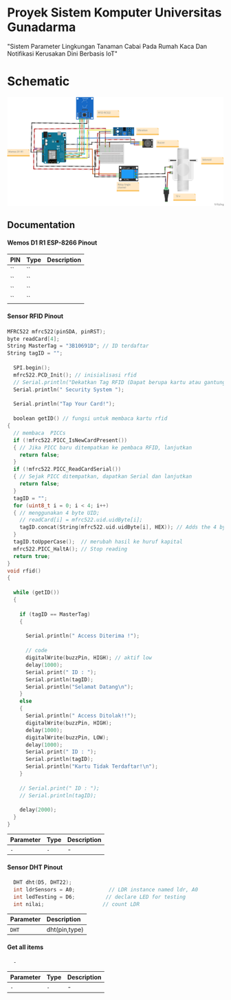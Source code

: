 
# Proyek Sistem Komputer Universitas Gunadarma

"Sistem Parameter Lingkungan Tanaman Cabai Pada Rumah Kaca Dan Notifikasi Kerusakan Dini Berbasis IoT"

# Schematic
![Logo](https://github.com/fauziallagan/rfid/blob/master/schematic.png)

## Documentation

#### Wemos D1 R1 ESP-8266 Pinout

| PIN | Type     | Description                |
| :-------- | :------- | :------------------------- |
| `` | `` |  |
| `` | `` |  |
| `` | `` | |
| `` | `` | |
#### Sensor RFID Pinout

```C++
MFRC522 mfrc522(pinSDA, pinRST);
byte readCard[4];
String MasterTag = "3B10691D"; // ID terdaftar
String tagID = "";

  SPI.begin();
  mfrc522.PCD_Init(); // inisialisasi rfid
  // Serial.println("Dekatkan Tag RFID (Dapat berupa kartu atau gantungan kunci) ke RFID reader");
  Serial.println(" Security System ");

  Serial.println("Tap Your Card!");

  boolean getID() // fungsi untuk membaca kartu rfid
{
  // membaca  PICCs
  if (!mfrc522.PICC_IsNewCardPresent())
  { // Jika PICC baru ditempatkan ke pembaca RFID, lanjutkan
    return false;
  }
  if (!mfrc522.PICC_ReadCardSerial())
  { // Sejak PICC ditempatkan, dapatkan Serial dan lanjutkan
    return false;
  }
  tagID = "";
  for (uint8_t i = 0; i < 4; i++)
  { // menggunakan 4 byte UID;
    // readCard[i] = mfrc522.uid.uidByte[i];
    tagID.concat(String(mfrc522.uid.uidByte[i], HEX)); // Adds the 4 bytes in a single String variable
  }
  tagID.toUpperCase();  // merubah hasil ke huruf kapital
  mfrc522.PICC_HaltA(); // Stop reading
  return true;
}
void rfid()
{

  while (getID())
  {

    if (tagID == MasterTag)
    {

      Serial.println(" Access Diterima !");

      // code
      digitalWrite(buzzPin, HIGH); // aktif low
      delay(1000);
      Serial.print(" ID : ");
      Serial.println(tagID);
      Serial.println("Selamat Datang\n");
    }
    else
    {
      Serial.println(" Access Ditolak!!");
      digitalWrite(buzzPin, HIGH);
      delay(1000);
      digitalWrite(buzzPin, LOW);
      delay(1000);
      Serial.print(" ID : ");
      Serial.println(tagID);
      Serial.println("Kartu Tidak Terdaftar!\n");
    }

    // Serial.print(" ID : ");
    // Serial.println(tagID);

    delay(2000);
  }
}
```

| Parameter | Type     | Description                       |
| :-------- | :------- | :-------------------------------- |
| `-`      | `-` | - |


#### Sensor DHT Pinout

```c++
  DHT dht(D5, DHT22);
  int ldrSensors = A0;           // LDR instance named ldr, A0
  int ledTesting = D6;          // declare LED for testing
  int nilai;                   // count LDR
```

| Parameter | Description                |
| :-------- | :------------------------- |
| `DHT` |dht(pin,type)|


#### Get all items

```http
  -
```

| Parameter | Type     | Description                |
| :-------- | :------- | :------------------------- |
| `-` | `-` | - |
